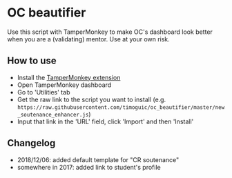 # OC beautifier

Use this script with TamperMonkey to make OC's dashboard look better when you are
a (validating) mentor. Use at your own risk.

## How to use
* Install the [TamperMonkey extension](https://tampermonkey.net/)
* Open TamperMonkey dashboard
* Go to 'Utilities' tab
* Get the raw link to the script you want to install (e.g. `https://raw.githubusercontent.com/timoguic/oc_beautifier/master/new_soutenance_enhancer.js`)
* Input that link in the 'URL' field, click 'Import' and then 'Install'

## Changelog
* 2018/12/06: added default template for "CR soutenance"
* somewhere in 2017: added link to student's profile
